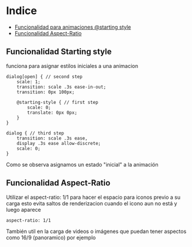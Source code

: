 # Indice

- [Funcionalidad para animaciones @starting style](#funcionalidad-starting-style)
- [Funcionalidad Aspect-Ratio](#funcionalidad-aspect-ratio)


## Funcionalidad Starting style

funciona para asignar estilos iniciales a una animacion

    dialog[open] { // second step
        scale: 1;
        transition: scale .3s ease-in-out;
        transition: 0px 100px;

        @starting-style { // first step
            scale: 0;
            translate: 0px 0px;
        }
    }

    dialog { // third step
        transition: scale .3s ease,
        display .3s ease allow-discrete;
        scale: 0;
    }

Como se observa asignamos un estado "inicial" a la animación

## Funcionalidad Aspect-Ratio

Utilizar el aspect-ratio: 1/1 para hacer el espacio para iconos previo a su carga
esto evita saltos de renderizacion cuando el icono aun no está y luego aparece

    aspect-ratio: 1/1

También util en la carga de videos o imágenes que puedan tener aspectos como 16/9 (panoramico) por ejemplo

